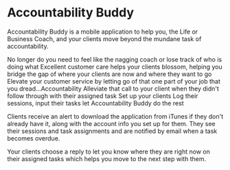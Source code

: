 # Accountability Buddy

Accountability Buddy is a mobile application to help you, the Life or Business Coach, and your clients move beyond the mundane task of accountability.

No longer do you need to feel like the nagging coach or lose track of who is doing what
Excellent customer care helps your clients blossom, helping you bridge the gap of where your clients are now and where they want to go
Elevate your customer service by letting go of that one part of your job that you dread...Accountability
Alleviate that call to your client when they didn't follow through with their assigned task
Set up your clients Log their sessions, input their tasks let Accountability Buddy do the rest

Clients receive an alert to download the application from iTunes if they don't already have it, along with the account info you set up for them. They see their sessions and task assignments and are notified by email when a task becomes overdue.

Your clients choose a reply to let you know where they are right now on their assigned tasks which helps you move to the next step with them.


